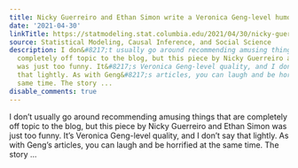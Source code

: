 ```yaml
---
title: Nicky Guerreiro and Ethan Simon write a Veronica Geng-level humor piece
date: '2021-04-30'
linkTitle: https://statmodeling.stat.columbia.edu/2021/04/30/nicky-guerreiro-and-ethan-simon-write-a-veronica-geng-level-humor-piece/
source: Statistical Modeling, Causal Inference, and Social Science
description: I don&#8217;t usually go around recommending amusing things that are
  completely off topic to the blog, but this piece by Nicky Guerreiro and Ethan Simon
  was just too funny. It&#8217;s Veronica Geng-level quality, and I don&#8217;t say
  that lightly. As with Geng&#8217;s articles, you can laugh and be horrified at the
  same time. The story ...
disable_comments: true
---
```

I don&#8217;t usually go around recommending amusing things that are completely off topic to the blog, but this piece by Nicky Guerreiro and Ethan Simon was just too funny. It&#8217;s Veronica Geng-level quality, and I don&#8217;t say that lightly. As with Geng&#8217;s articles, you can laugh and be horrified at the same time. The story ...